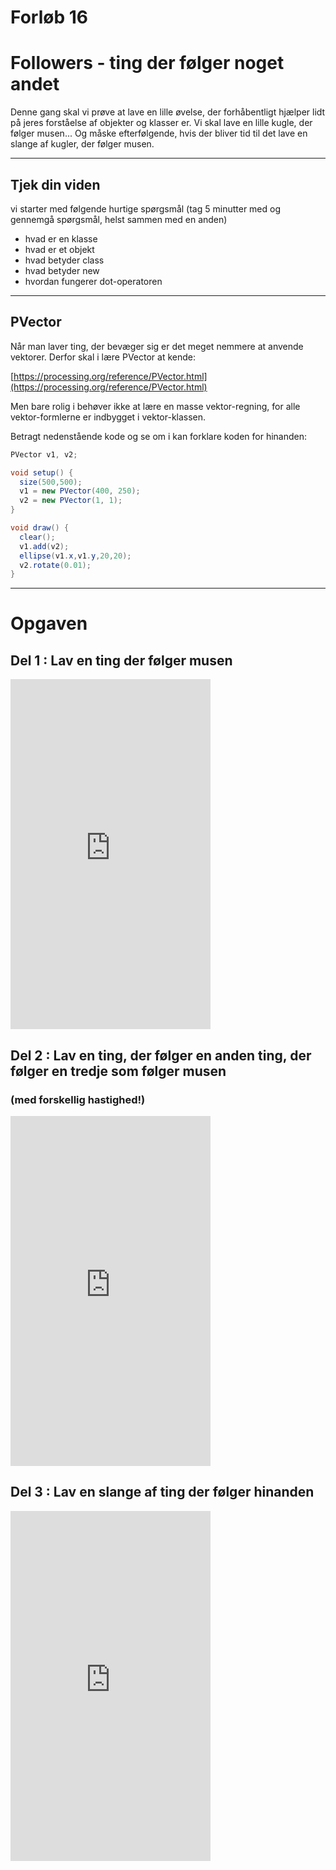 # Forløb 16
# Followers - ting der følger noget andet

Denne gang skal vi prøve at lave en lille øvelse, der forhåbentligt hjælper lidt på jeres forståelse af
objekter og klasser er.
Vi skal lave en lille kugle, der følger musen...
Og måske efterfølgende, hvis der bliver tid til det lave en slange af kugler, der følger musen.

-----------------------------------------------------------------------------------------------------
## Tjek din viden

 vi starter med følgende hurtige spørgsmål (tag 5 minutter med og gennemgå spørgsmål, helst sammen med en anden)
 - hvad er en klasse
 - hvad er et objekt
 - hvad betyder class
 - hvad betyder new
 - hvordan fungerer dot-operatoren

 -----------------------------------------------------------------------------------------------------
## PVector

Når man laver ting, der bevæger sig er det meget nemmere at anvende vektorer. Derfor skal i lære PVector at kende:

[https://processing.org/reference/PVector.html](https://processing.org/reference/PVector.html)

Men bare rolig i behøver ikke at lære en masse vektor-regning, for alle vektor-formlerne er indbygget i vektor-klassen.

Betragt nedenstående kode og se om i kan forklare koden for hinanden:

```java
PVector v1, v2;

void setup() {
  size(500,500);
  v1 = new PVector(400, 250);
  v2 = new PVector(1, 1);
}

void draw() {
  clear();
  v1.add(v2);
  ellipse(v1.x,v1.y,20,20);
  v2.rotate(0.01);
}
```

-----------------------------------------------------------------------------------------------------
# Opgaven

## Del 1 : Lav en ting der følger musen

<iframe width="320" height="560" src="https://www.youtube.com/embed/5yII6OJ1O54" title="" frameborder="0" allow="accelerometer; autoplay; clipboard-write; encrypted-media; gyroscope; picture-in-picture" allowfullscreen></iframe>

## Del 2 : Lav en ting, der følger en anden ting, der følger en tredje som følger musen
### (med forskellig hastighed!)

<iframe width="320" height="560" src="https://www.youtube.com/embed/dwCLB2wQ7bw" title="" frameborder="0" allow="accelerometer; autoplay; clipboard-write; encrypted-media; gyroscope; picture-in-picture" allowfullscreen></iframe>

## Del 3 : Lav en slange af ting der følger hinanden

<iframe width="320" height="560" src="https://www.youtube.com/embed/qAY3ex2Un1s" title="En masse ting der følger hinanden" frameborder="0" allow="accelerometer; autoplay; clipboard-write; encrypted-media; gyroscope; picture-in-picture" allowfullscreen></iframe>
